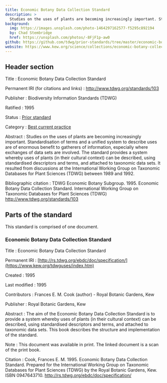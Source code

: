 ```yaml
---
title: Economic Botany Data Collection Standard
description: >
  Studies on the uses of plants are becoming increasingly important. Standardisation of terms and a unified system to describe uses are of enormous benefit to gatherers of information, especially where exchanges of data sets are involved. The standard provides a system whereby uses of plants (in their cultural context) can be described, using standardised descriptors and terms, and attached to taxonomic data sets. It resulted from discussions at the International Working Group on Taxonomic Databases for Plant Sciences (TDWG) between 1989 and 1992.
background:
  img: https://images.unsplash.com/photo-1464297162577-f5295c892194
  by: Chad Stembridge
  href: https://unsplash.com/photos/-8FjF1p-aw0
github: https://github.com/tdwg/prior-standards/tree/master/economic-botany-data-collection-standard
website: https://www.kew.org/science/collections/economic-botany-collection/curation/economic-botany-data-standard
---
```


## Header section

Title
: Economic Botany Data Collection Standard

Permanent IRI (for citations and links)
: <http://www.tdwg.org/standards/103>

Publisher
: Biodiversity Information Standards (TDWG)

Ratified
: 1995

Status
: [Prior standard](/standards/status-and-categories/#status)

Category
: [Best current practice](/standards/status-and-categories/#category)

Abstract
: Studies on the uses of plants are becoming increasingly important. Standardisation of terms and a unified system to describe uses are of enormous benefit to gatherers of information, especially where exchanges of data sets are involved. The standard provides a system whereby uses of plants (in their cultural context) can be described, using standardised descriptors and terms, and attached to taxonomic data sets. It resulted from discussions at the International Working Group on Taxonomic Databases for Plant Sciences (TDWG) between 1989 and 1992.

Bibliographic citation
:  TDWG Economic Botany Subgroup. 1995. Economic Botany Data Collection Standard. International Working Group on Taxonomic Databases for Plant Sciences (TDWG) <http://www.tdwg.org/standards/103>

## Parts of the standard

This standard is comprised of one document.

### Economic Botany Data Collection Standard

Title
: Economic Botany Data Collection Standard

Permanent IRI
: [http://rs.tdwg.org/ebdc/doc/specification/](https://www.kew.org/tdwguses/index.htm)

Created
: 1995

Last modified
: 1995

Contributors
: Frances E. M. Cook (author) - Royal Botanic Gardens, Kew

Publisher
: Royal Botanic Gardens, Kew

Abstract
: The aim of the Economic Botany Data Collection Standard is to provide a system whereby uses of plants (in their cultural context) can be described, using standardised descriptors and terms, and attached to taxonomic data sets. This book describes the structure and implementation of the standard.

Note
: This document was available in print. The linked document is a scan of the print book.

Citation
: Cook, Frances E. M. 1995. Economic Botany Data Collection Standard. Prepared for the International Working Group on Taxonomic Databases for Plant Sciences (TDWG) by the Royal Botanic Gardens, Kew. ISBN 0947643710. <http://rs.tdwg.org/ebdc/doc/specification/>



